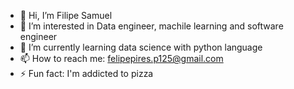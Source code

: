 - 👋 Hi, I’m Filipe Samuel
- 👀 I’m interested in Data engineer, machile learning and software engineer
- 🌱 I’m currently learning data science with python language 
- 📫 How to reach me: felipepires.p125@gmail.com
- ⚡ Fun fact: I'm addicted to pizza

<!---
Filipe-Samuel-p/Filipe-Samuel-p is a ✨ special ✨ repository because its `README.md` (this file) appears on your GitHub profile.
You can click the Preview link to take a look at your changes.
--->

